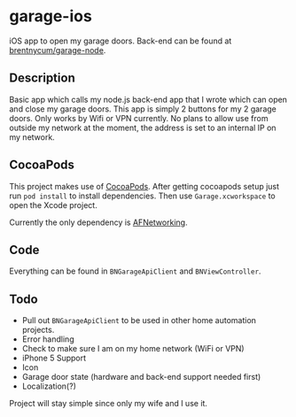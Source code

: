 # garage-ios

iOS app to open my garage doors. Back-end can be found at [brentnycum/garage-node](https://github.com/brentnycum/garage-node).

## Description

Basic app which calls my node.js back-end app that I wrote which can open and close my garage doors. This app is simply 2 buttons for my 2 garage doors. Only works by Wifi or VPN currently. No plans to allow use from outside my network at the moment, the address is set to an internal IP on my network.

## CocoaPods

This project makes use of [CocoaPods](http://cocoapods.org/). After getting cocoapods setup just run `pod install` to install dependencies. Then use `Garage.xcworkspace` to open the Xcode project.

Currently the only dependency is [AFNetworking](https://github.com/AFNetworking/AFNetworking).

## Code

Everything can be found in `BNGarageApiClient` and `BNViewController`.

## Todo

 * Pull out `BNGarageApiClient` to be used in other home automation projects.
 * Error handling
 * Check to make sure I am on my home network (WiFi or VPN)
 * iPhone 5 Support
 * Icon
 * Garage door state (hardware and back-end support needed first)
 * Localization(?)

Project will stay simple since only my wife and I use it.
